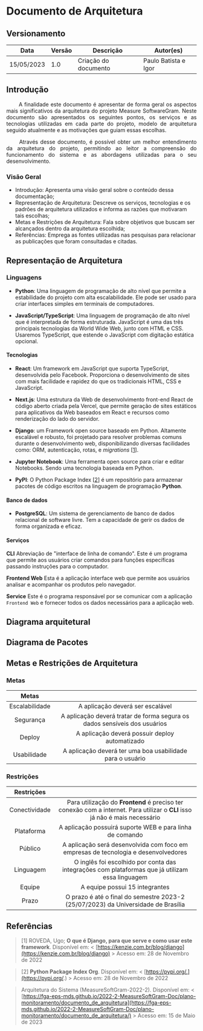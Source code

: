 # Documento de Arquitetura

## Versionamento

| Data | Versão | Descrição | Autor(es) |
|------|------|------|------|
|15/05/2023|1.0|Criação do documento| Paulo Batista e Igor |


## Introdução

<p align = "justify"> &emsp;&emsp; A finalidade este documento é apresentar de forma geral os aspectos mais significativos da arquitetura do projeto Measure SoftwareGram. Neste documento são apresentados os seguintes pontos, os serviços e as tecnologias utilizadas em cada parte do projeto, modelo de arquitetura seguido atualmente e as motivações que guiam essas escolhas. </p>

<p align = "justify"> &emsp;&emsp; Através desse documento, é possível obter um melhor entendimento da arquitetura do projeto, permitindo ao leitor a compreensão do funcionamento do sistema e as abordagens utilizadas para o seu desenvolvimento.</p>

### Visão Geral

* Introdução: Apresenta uma visão geral sobre o conteúdo dessa documentação;
* Representação de Arquitetura: Descreve os serviços, tecnologias e os padrões de arquitetura utilizados e informa as razões que motivaram tais escolhas;
* Metas e Restrições de Arquitetura: Fala sobre objetivos que buscam ser alcançados dentro da arquitetura escolhida;
* Referências: Emprega as fontes utilizadas nas pesquisas para relacionar as publicações que foram consultadas e citadas.

## Representação de Arquitetura

### Linguagens

- **Python**: Uma linguagem de programação de alto nível que permite a estabilidade do projeto com alta escalabilidade. Ele pode ser usado para criar interfaces simples em terminais de computadores.

- **JavaScript/TypeScript**: Uma linguagem de programação de alto nível que é interpretada de forma estruturada. JavaScript é uma das três principais tecnologias da World Wide Web, junto com HTML e CSS. Usaremos TypeScript, que estende o JavaScript com digitação estática opcional.

#### Tecnologias

- **React**: Um framework em JavaScript que suporta TypeScript, desenvolvida pelo Facebook. Proporciona o desenvolvimento de sites com mais facilidade e rapidez do que os tradicionais HTML, CSS e JavaScript.

- **Next.js**: Uma estrutura da Web de desenvolvimento front-end React de código aberto criada pela Vercel, que permite geração de sites estáticos para aplicativos da Web baseados em React e recursos como renderização do lado do servidor.

- **Django**: um Framework open source baseado em Python. Altamente escalável e robusto, foi projetado para resolver problemas comuns durante o desenvolvimento web, disponibilizando diversas facilidades como: ORM, autenticação, rotas, e <i>migrations</i> [<a href=./#referencia>1</a>].

- **Jupyter Notebook**: Uma ferramenta open source para criar e editar Notebooks. Sendo uma tecnologia baseada em Python.

- **PyPI**: O Python Package Index [<a href=./#referencia>2</a>] é um repositório para armazenar pacotes de código escritos na linguagem de programação **Python**.

#### Banco de dados

- **PostgreSQL**: Um sistema de gerenciamento de banco de dados relacional de software livre. Tem a capacidade de gerir os dados de forma organizada e eficaz.

#### Serviços

**CLI** Abreviação de "interface de linha de comando". Este é um programa que permite aos usuários criar comandos para funções específicas passando instruções para o computador.

**Frontend Web** Esta é a aplicação interface web que permite aos usuários analisar e acompanhar os produtos pelo navegador. 

**Service** Este é o programa responsável por se comunicar com a aplicação `Frontend Web` e fornecer todos os dados necessários para a aplicação web.


## Diagrama arquitetural

## Diagrama de Pacotes

## Metas e Restrições de Arquitetura

### Metas

<center>

|     Metas      |                                                                           |
| :------------: | :-----------------------------------------------------------------------: |
| Escalabilidade | A aplicação deverá ser escalável                                          |
|   Segurança    | A aplicação deverá tratar de forma segura os dados sensíveis dos usuários |
|     Deploy     | A aplicação deverá possuir deploy automatizado                            |
|     Usabilidade     | A aplicação deverá ter uma boa usabilidade para o usuário                           |

</center>

### Restrições

| Restrições    |                                                                                                                  |
| :-----------: | :--------------------------------------------------------------------------------------------------------------: |
| Conectividade | Para utilização do <b>Frontend</b> é preciso ter conexão com a internet. Para utilizar o <b>CLI</b> isso já não é mais necessário                                       |
|  Plataforma   | A aplicação possuirá suporte WEB e para linha de comando                                                         |
|    Público    | A aplicação será desenvolvida com foco em empresas de tecnologia e desenvolvedores                               |
|   Linguagem   | O inglês foi escolhido por conta das integrações com plataformas que já utilizam essa linguagem                  |
|    Equipe     | A equipe possui 15 integrantes                                                                                   |
|     Prazo     | O prazo é até o final do semestre 2023-2 (25/07/2023) da Universidade de Brasília                                |

## Referências

> [1] ROVEDA, Ugo; <b>O que é Django, para que serve e como usar este framework</b>. Disponível em: < [https://kenzie.com.br/blog/django](https://kenzie.com.br/blog/django) > Acesso em: 28 de Novembro de 2022

> [2] <b>Python Package Index Org</b>. Disponível em: < [https://pypi.org/.](https://pypi.org/.) > Acesso em: 28 de Novembro de 2022

> Arquitetura do Sistema (MeasureSoftGram-2022-2). Disponível em: < [https://fga-eps-mds.github.io/2022-2-MeasureSoftGram-Doc/plano-monitoramento/documento_de_arquitetura](https://fga-eps-mds.github.io/2022-2-MeasureSoftGram-Doc/plano-monitoramento/documento_de_arquitetura/) > Acesso em: 15 de Maio de 2023